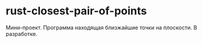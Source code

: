 # rust-closest-pair-of-points
Мини-проект. Программа находящая близжайшие точки на плоскости.
В разработке.
